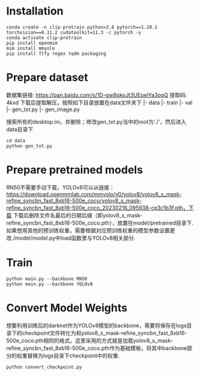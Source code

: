 # Installation

```shell
conda create -n clip-pretrain python=3.8 pytorch==1.10.1 torchvision==0.11.2 cudatoolkit=11.3 -c pytorch -y
conda activate clip-pretrain
pip install openmim
mim install mmyolo
pip install ftfy regex tqdm packaging
```

# Prepare dataset
数据集链接: https://pan.baidu.com/s/1D-gw8qkoJt3UEpelYa3oqQ
提取码: 4kxd
下载后提取解压，按照如下目录放置在data文件夹下
|- data
    |- train
    |- val
    |- gen_txt.py
    |- gen_image.py

搜索所有的desktop.ini，并删除；修改gen_txt.py当中的root为'./'，然后进入data目录下
```shell
cd data
python gen_txt.py
```

# Prepare pretrained models
RN50不需要手动下载，YOLOv8可以从链接：https://download.openmmlab.com/mmyolo/v0/yolov8/yolov8_s_mask-refine_syncbn_fast_8xb16-500e_coco/yolov8_s_mask-refine_syncbn_fast_8xb16-500e_coco_20230216_095938-ce3c1b3f.pth，下载
下载后删除文件名最后的日期后缀（即yolov8_s_mask-refine_syncbn_fast_8xb16-500e_coco.pth），放置在model/pretrained目录下.
如果想用其他的预训练权重，需要根据对应预训练权重的模型参数设置更改./model/model.py中load函数里与YOLOv8相关部分.

# Train
```shell
python main.py --backbone RN50
python main.py --backbone YOLOv8
```

# Convert Model Weights
想要利用训练后的darknet作为YOLOv8模型的backbone，需要将保存在logs目录下的checkpoint文件转化为和yolov8_s_mask-refine_syncbn_fast_8xb16-500e_coco.pth相同的格式。这里采用的方式就是加载yolov8_s_mask-refine_syncbn_fast_8xb16-500e_coco.pth作为基础模板，将其中backbone部分的权重替换为logs目录下checkpoint中的权重.
```shell
python convert_checkpoint.py
```